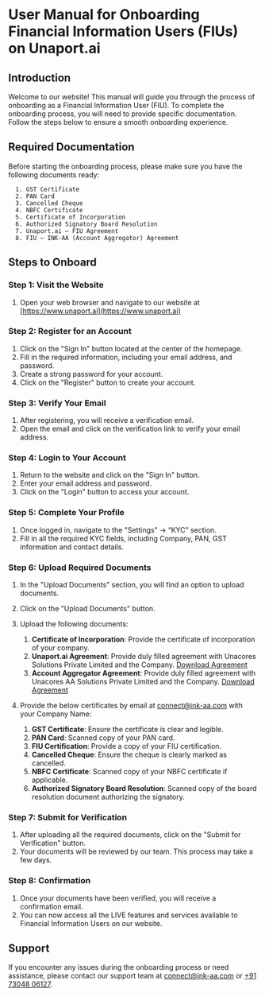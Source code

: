 # User Manual for Onboarding Financial Information Users (FIUs) on Unaport.ai

## Introduction
Welcome to our website! This manual will guide you through the process of onboarding as a Financial Information User (FIU). To complete the onboarding process, you will need to provide specific documentation. Follow the steps below to ensure a smooth onboarding experience.

## Required Documentation
Before starting the onboarding process, please make sure you have the following documents ready:

      1. GST Certificate
      2. PAN Card
      3. Cancelled Cheque
      4. NBFC Certificate
      5. Certificate of Incorporation
      6. Authorized Signatory Board Resolution
      7. Unaport.ai – FIU Agreement
      8. FIU – INK-AA (Account Aggregator) Agreement

## Steps to Onboard

### Step 1: Visit the Website
1. Open your web browser and navigate to our website at [https://www.unaport.ai](https://www.unaport.ai)

### Step 2: Register for an Account
1. Click on the "Sign In" button located at the center of the homepage.
2. Fill in the required information, including your email address, and password.
3. Create a strong password for your account.
4. Click on the "Register" button to create your account.

### Step 3: Verify Your Email
1. After registering, you will receive a verification email.
2. Open the email and click on the verification link to verify your email address.

### Step 4: Login to Your Account
1. Return to the website and click on the "Sign In" button.
2. Enter your email address and password.
3. Click on the "Login" button to access your account.

### Step 5: Complete Your Profile
1. Once logged in, navigate to the "Settings" -> “KYC” section.
2. Fill in all the required KYC fields, including Company, PAN, GST information and contact details.

### Step 6: Upload Required Documents
1. In the "Upload Documents" section, you will find an option to upload documents.
2. Click on the "Upload Documents" button.
3. Upload the following documents:
      1. **Certificate of Incorporation**: Provide the certificate of incorporation of your company.
      2. **Unaport.ai Agreement**: Provide duly filled agreement with Unacores Solutions Private Limited and the Company. [Download Agreement](https://sandbox-fiu-public-docs.s3.ap-south-1.amazonaws.com/FIU-Onboarding-Docs/Unaport+Agreement.docx)
      3. **Account Aggregator Agreement**: Provide duly filled agreement with Unacores AA Solutions Private Limited and the Company. [Download Agreement](https://sandbox-fiu-public-docs.s3.ap-south-1.amazonaws.com/FIU-Onboarding-Docs/INKAA+and+FIU+Agreement.docx)

4. Provide the below certificates by email at connect@ink-aa.com with your Company Name:
      1. **GST Certificate**: Ensure the certificate is clear and legible.
      2. **PAN Card**: Scanned copy of your PAN card.
      3. **FIU Certification**: Provide a copy of your FIU certification.
      4. **Cancelled Cheque**: Ensure the cheque is clearly marked as cancelled.
      5. **NBFC Certificate**: Scanned copy of your NBFC certificate if applicable.
      6. **Authorized Signatory Board Resolution**: Scanned copy of the board resolution document authorizing the signatory.

### Step 7: Submit for Verification
1. After uploading all the required documents, click on the "Submit for Verification" button.
2. Your documents will be reviewed by our team. This process may take a few days.

### Step 8: Confirmation
1. Once your documents have been verified, you will receive a confirmation email.
2. You can now access all the LIVE features and services available to Financial Information Users on our website.

## Support
If you encounter any issues during the onboarding process or need assistance, please contact our support team at [connect@ink-aa.com](mailto:connect@ink-aa.com) or [+91 73048 06127](tel:+917304806127).